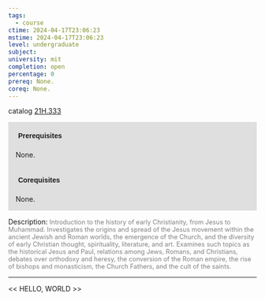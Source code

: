 ```yaml
---
tags:
  - course
ctime: 2024-04-17T23:06:23
mstime: 2024-04-17T23:06:23
level: undergraduate
subject: 
university: mit
completion: open
percentage: 0
prereq: None.
coreq: None.
---
```


catalog [21H.333](http://student.mit.edu/catalog/m21Hb.html#21H.333)

<span style="display: block; padding: 15px; background-color: rgb(100, 100, 100, 0.2);"><font id="m_prereq2372_0" style="display: block; font-family: Arial, sans-serif; font-weight: bold; padding: 5px">Prerequisites</font><br><span id="prereq2372_0">None.</span></span>
<span style="display: block; padding: 15px; background-color: rgb(100, 100, 100, 0.2);"><font id="m_coreq2372_0" style="display: block; font-family: Arial, sans-serif; font-weight: bold; padding: 5px">Corequisites</font><br><span id="coreq2372_0">None.</span></span>

<font style="">Description:</font>
<font style="color: grey; font-size: 0.8rem;">Introduction to the history of early Christianity, from Jesus to Muhammad. Investigates the origins and spread of the Jesus movement within the ancient Jewish and Roman worlds, the emergence of the Church, and the diversity of early Christian thought, spirituality, literature, and art.  Examines such topics as the historical Jesus and Paul, relations among Jews, Romans, and Christians, debates over orthodoxy and heresy, the conversion of the Roman empire, the rise of bishops and monasticism, the Church Fathers, and the cult of the saints.</font>



---

<< HELLO, WORLD >>
